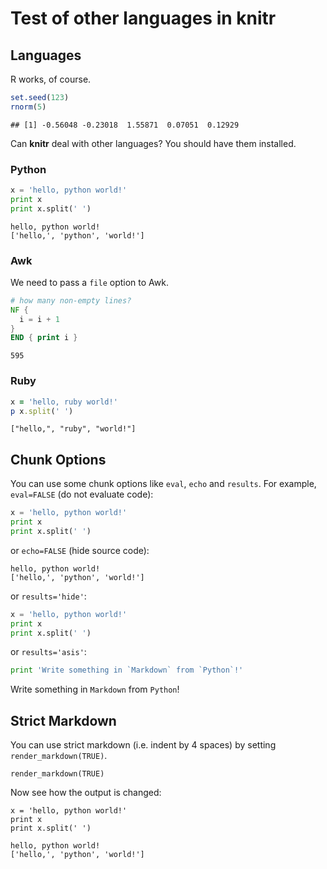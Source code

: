 # Test of other languages in knitr

## Languages

R works, of course.


```r
set.seed(123)
rnorm(5)
```

```
## [1] -0.56048 -0.23018  1.55871  0.07051  0.12929
```


Can **knitr** deal with other languages? You should have them installed.

### Python


```python
x = 'hello, python world!'
print x
print x.split(' ')
```

```
hello, python world!
['hello,', 'python', 'world!']
```


### Awk

We need to pass a `file` option to Awk.


```awk
# how many non-empty lines?
NF {
  i = i + 1
}
END { print i }
```

```
595
```


### Ruby


```ruby
x = 'hello, ruby world!'
p x.split(' ')
```

```
["hello,", "ruby", "world!"]
```


## Chunk Options

You can use some chunk options like `eval`, `echo` and `results`. For example, `eval=FALSE` (do not evaluate code):


```python
x = 'hello, python world!'
print x
print x.split(' ')
```


or `echo=FALSE` (hide source code):


```
hello, python world!
['hello,', 'python', 'world!']
```


or `results='hide'`:


```python
x = 'hello, python world!'
print x
print x.split(' ')
```


or `results='asis'`:


```python
print 'Write something in `Markdown` from `Python`!'
```


Write something in `Markdown` from `Python`!


## Strict Markdown

You can use strict markdown (i.e. indent by 4 spaces) by setting `render_markdown(TRUE)`.


    render_markdown(TRUE)


Now see how the output is changed:


    x = 'hello, python world!'
    print x
    print x.split(' ')

    hello, python world!
    ['hello,', 'python', 'world!']

